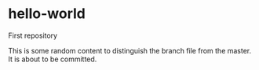 # hello-world
First repository

This is some random content to distinguish the branch file from the master. It is about to be committed. 
